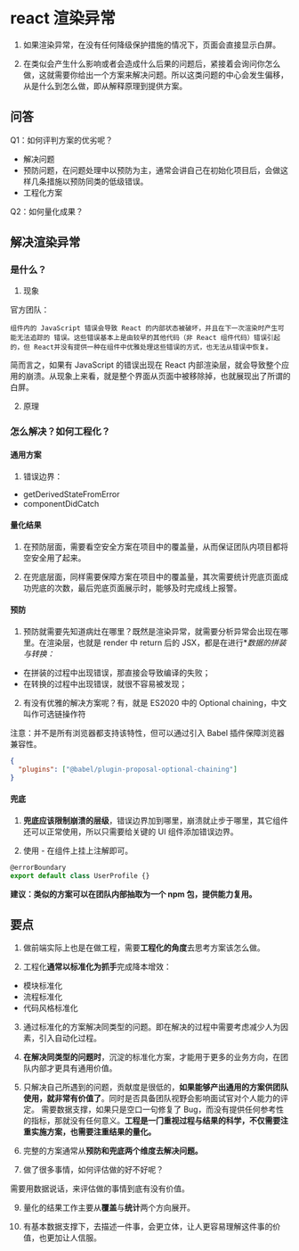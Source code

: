 # react 渲染异常

1. 如果渲染异常，在没有任何降级保护措施的情况下，页面会直接显示白屏。

2. 在类似会产⽣什么影响或者会造成什么后果的问题后，紧接着会询问你怎么做，这就需要你给出⼀个⽅案来解决问题。所以这类问题的中⼼会发⽣偏移，从是什么到怎么做，即从解释原理到提供⽅案。

## 问答

Q1：如何评判方案的优劣呢？

- 解决问题
- 预防问题，在问题处理中以预防为主，通常会讲⾃⼰在初始化项⽬后，会做这样⼏条措施以预防同类的低级错误。
- 工程化方案

Q2：如何量化成果？

## 解决渲染异常

### 是什么？

1. 现象

官方团队：

`组件内的 JavaScript 错误会导致 React 的内部状态被破坏，并且在下⼀次渲染时产⽣可能⽆法追踪的 错误。这些错误基本上是由较早的其他代码（⾮ React 组件代码）错误引起的，但 React并没有提供⼀种在组件中优雅处理这些错误的⽅式，也⽆法从错误中恢复。`

简⽽⾔之，如果有 JavaScript 的错误出现在 React 内部渲染层，就会导致整个应⽤的崩溃。从现象上来看，就是整个界⾯从⻚⾯中被移除掉，也就展现出了所谓的⽩屏。

2. 原理

### 怎么解决？如何工程化？

#### 通用方案

1. 错误边界：

- getDerivedStateFromError
- componentDidCatch

#### 量化结果

1. 在预防层⾯，需要看空安全⽅案在项⽬中的覆盖量，从⽽保证团队内项⽬都将空安全⽤了起来。

2. 在兜底层⾯，同样需要保障⽅案在项⽬中的覆盖量，其次需要统计兜底⻚⾯成功兜底的次数，最后兜底⻚⾯展示时，能够及时完成线上报警。

#### 预防

1. 预防就需要先知道病灶在哪⾥？既然是渲染异常，就需要分析异常会出现在哪⾥。在渲染层，也就是 render 中 return 后的 JSX，都是在进⾏\*_数据的拼装与转换：_

- 在拼装的过程中出现错误，那直接会导致编译的失败；
- 在转换的过程中出现错误，就很不容易被发现；

2. 有没有优雅的解决⽅案呢？有，就是 ES2020 中的 Optional chaining，中⽂叫作可选链操作符

注意：并不是所有浏览器都⽀持该特性，但可以通过引⼊ Babel 插件保障浏览器兼容性。

```json
{
  "plugins": ["@babel/plugin-proposal-optional-chaining"]
}
```

#### 兜底

1. **兜底应该限制崩溃的层级**，错误边界加到哪里，崩溃就止步于哪里，其它组件还可以正常使用，所以只需要给关键的 UI 组件添加错误边界。

2. 使用 - 在组件上挂上注解即可。

```jsx
@errorBoundary
export default class UserProfile {}
```

**建议：类似的方案可以在团队内部抽取为一个 npm 包，提供能力复用。**

## 要点

1. 做前端实际上也是在做工程，需要**工程化的角度**去思考方案该怎么做。

2. 工程化**通常以标准化为抓手**完成降本增效：

- 模块标准化
- 流程标准化
- 代码风格标准化

3. 通过标准化的⽅案解决同类型的问题。即在解决的过程中需要考虑减少⼈为因素，引⼊⾃动化过程。

4. **在解决同类型的问题时**，沉淀的标准化方案，才能用于更多的业务方向，在团队内部才更具有通用价值。

5. 只解决⾃⼰所遇到的问题，贡献度是很低的，**如果能够产出通⽤的⽅案供团队使⽤，就⾮常有价值了**。同时是否具备团队视野会影响⾯试官对个⼈能⼒的评定。
   需要数据⽀撑，如果只是空⼝⼀句修复了 Bug，⽽没有提供任何参考性的指标，那就没有任何意义。**⼯程是⼀⻔重视过程与结果的科学，不仅需要注重实施⽅案，也需要注重结果的量化。**

6. 完整的方案通常从**预防和兜底两个维度去解决问题。**

7. 做了很多事情，如何评估做的好不好呢？

需要用数据说话，来评估做的事情到底有没有价值。

9. 量化的结果工作主要从**覆盖**与**统计**两个方向展开。

10. 有基本数据支撑下，去描述一件事，会更立体，让人更容易理解这件事的价值，也更加让人信服。
